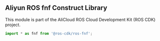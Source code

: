 ## Aliyun ROS fnf Construct Library

This module is part of the AliCloud ROS Cloud Development Kit (ROS CDK) project.

```ts
import * as fnf from '@ros-cdk/ros-fnf';
```
